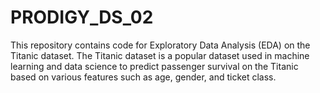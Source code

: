 # PRODIGY_DS_02
This repository contains code for Exploratory Data Analysis (EDA) on the Titanic dataset. The Titanic dataset is a popular dataset used in machine learning and data science to predict passenger survival on the Titanic based on various features such as age, gender, and ticket class.
